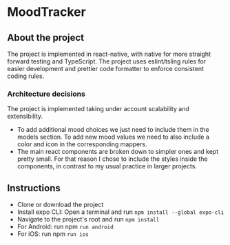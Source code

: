 # MoodTracker

## About the project
The project is implemented in react-native, with native for more straight forward testing and TypeScript. 
The project uses eslint/tsling rules for easier development and prettier code formatter to enforce consistent coding rules.

### Architecture decisions
 The project is implemented taking under account scalability and extensibility.
 
 - To add additional mood choices we just need to include them in the models section. To add new mood values we need to also include a color and icon in the corresponding mappers.
 - The main react components are broken down to simpler ones and kept pretty small. For that reason I chose to include the styles inside the components, in contrast to my usual practice in larger projects.
  
## Instructions
- Clone or download the project
- Install expo CLI: Open a terminal and run `npm install --global expo-cli`
- Navigate to the project's root and run `npm install`
- For Android: run npm `run android`
- For iOS: run npm `run ios`
